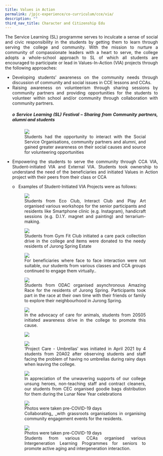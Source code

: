 ```yaml
---
title: Values in Action
permalink: /jpjc-experience/co-curriculum/cce/via/
description: ""
third_nav_title: Character and Citizenship Edu
---
```

<div align=justify>
<p>The Service Learning (SL) programme serves to inculcate a sense of social and civic responsibility in the students by getting them to learn through serving the college and community. With the mission to nurture a community of compassionate leaders with a heart to serve, the college adopts a whole-school approach to SL of which all students are encouraged to participate or lead in Values-In-Action (VIA) projects through the following approaches:
<ul>
<li>Developing students’ awareness on the community needs through discussion of community and social issues in CCE lessons and CCAs.</li>

<li>Raising awareness on volunteerism through sharing sessions by community partners and providing opportunities for the students to volunteer within school and/or community through collaboration with community partners.</li>	

<h5>o Service Learning (SL) Festival – Sharing from Community partners, alumni and students</h5>
<figure>
	<img src="https://raw.githubusercontent.com/isomerpages/moe-jpjc/staging/images/JPJC%20Experience/Co%20Curriculum/CCE/Values%20in%20Action/VIA2.jpg">
	<figcaption>Students had the opportunity to interact with the Social Service Organisations, community partners and alumni, and gained greater awareness on their social causes and source for volunteering opportunities<br>
</figcaption></figure>
	<li>Empowering the students to serve the community through CCA VIA, Student-initiated VIA and External VIA. Students took ownership to understand the need of the beneficiaries and initiated Values in Action project with their peers from their class or CCA</li>

<p>o   Examples of Student-Initiated VIA Projects were as follows:	
</P>
<figure>
<img src="https://raw.githubusercontent.com/isomerpages/moe-jpjc/staging/images/JPJC%20Experience/Co%20Curriculum/CCE/Values%20in%20Action/VIA3.jpg">
<figcaption>Students from Eco Club, Interact Club and Play Art organised various workshops for the senior participants and residents like Smartphone clinic (e.g. Instagram), handicraft sessions (e.g. D.I.Y. magnet and painting) and terrarium-making.<br>
</figcaption>
</figure>

	
<figure>
	<img src="https://raw.githubusercontent.com/isomerpages/moe-jpjc/staging/images/JPJC%20Experience/Co%20Curriculum/CCE/Values%20in%20Action/VIA4.jpg">
	<figcaption> Students from Gym Fit Club initiated a care pack collection drive in the college and items were donated to the needy residents of Jurong Spring Estate</figcaption></figure>

<figure>
	<img src="https://raw.githubusercontent.com/isomerpages/moe-jpjc/staging/images/JPJC%20Experience/Co%20Curriculum/CCE/Values%20in%20Action/VIA5.jpg">
	<figcaption>For beneficiaries where face to face interaction were not suitable, our students from various classes and CCA groups continued to engage them virtually..</figcaption></figure>
	
<figure>
<img src="/images/VIA%205.jpg">
<figcaption>Students from ODAC organised asynchronous Amazing Race for the residents of Jurong Spring. Participants took part in the race at their own time with their friends or family to explore their neighbourhood in Jurong Spring.</figcaption></figure>

<figure>
<img src="/images/VIA%206.jpg">
<figcaption>In the advocacy of care for animals, students from 20S05 initiated awareness drive in the college to promote this cause.
</figcaption></figure>

<figure>
<img src="/images/VIA%207.jpg">
</figure>

<figure>
<img src="/images/VIA%208.jpg">
<figcaption>‘Project Care - Umbrellas’ was initiated in April 2021 by 4 students from 20A02 after observing students and staff facing the problem of having no umbrellas during rainy days when leaving the college.</figcaption></figure>

<figure>
<img src="/images/VIA%209.jpg">
<figcaption>In appreciation of the unwavering supports of our college unsung heroes, non-teaching staff and contract cleaners, our students from CEC organised goodie bags distribution for them during the Lunar New Year celebrations</figcaption></figure>

<figure>
	<img src="/images/VIA%2010.jpg">
	<figcaption>Photos were taken pre-COVID-19 days<br>
Collaborating_ _with grassroots organisations in organising community engagement events for the residents.</figcaption></figure>

<figure>
	<img src="/images/VIA%2011.jpg">
	<figcaption>Photos were taken pre-COVID-19 days<br>
Students from various CCAs organised various Intergeneration Learning Programmes for seniors to promote active aging and intergeneration interaction.</figcaption></figure>